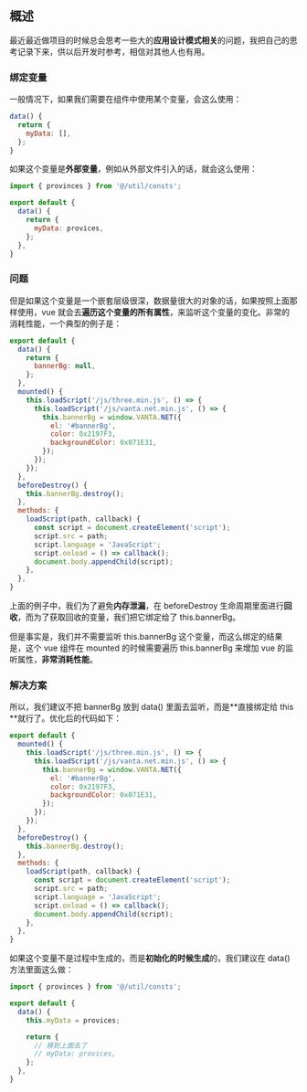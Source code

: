## 概述

最近最近做项目的时候总会思考一些大的**应用设计模式相关**的问题，我把自己的思考记录下来，供以后开发时参考，相信对其他人也有用。

### 绑定变量

一般情况下，如果我们需要在组件中使用某个变量，会这么使用：

``` js
data() {
  return {
    myData: [],
  };
}
```

如果这个变量是**外部变量**，例如从外部文件引入的话，就会这么使用：

```js
import { provinces } from '@/util/consts';

export default {
  data() {
    return {
      myData: provices,
    };
  },
}
```

### 问题

但是如果这个变量是一个嵌套层级很深，数据量很大的对象的话，如果按照上面那样使用，vue 就会去**遍历这个变量的所有属性**，来监听这个变量的变化。非常的消耗性能，一个典型的例子是：

``` js
export default {
  data() {
    return {
      bannerBg: null,
    };
  },
  mounted() {
    this.loadScript('/js/three.min.js', () => {
      this.loadScript('/js/vanta.net.min.js', () => {
        this.bannerBg = window.VANTA.NET({
          el: '#bannerBg',
          color: 0x2197F3,
          backgroundColor: 0x071E31,
        });
      });
    });
  },
  beforeDestroy() {
    this.bannerBg.destroy();
  },
  methods: {
    loadScript(path, callback) {
      const script = document.createElement('script');
      script.src = path;
      script.language = 'JavaScript';
      script.onload = () => callback();
      document.body.appendChild(script);
    },
  },
}
```

上面的例子中，我们为了避免**内存泄漏**，在 beforeDestroy 生命周期里面进行**回收**，而为了获取回收的变量，我们把它绑定给了 this.bannerBg。

但是事实是，我们并不需要监听 this.bannerBg 这个变量，而这么绑定的结果是，这个 vue 组件在 mounted 的时候需要遍历 this.bannerBg 来增加 vue 的监听属性，**非常消耗性能**。

### 解决方案

所以，我们建议不把 bannerBg 放到 data() 里面去监听，而是**直接绑定给 this **就行了。优化后的代码如下：

``` js
export default {
  mounted() {
    this.loadScript('/js/three.min.js', () => {
      this.loadScript('/js/vanta.net.min.js', () => {
        this.bannerBg = window.VANTA.NET({
          el: '#bannerBg',
          color: 0x2197F3,
          backgroundColor: 0x071E31,
        });
      });
    });
  },
  beforeDestroy() {
    this.bannerBg.destroy();
  },
  methods: {
    loadScript(path, callback) {
      const script = document.createElement('script');
      script.src = path;
      script.language = 'JavaScript';
      script.onload = () => callback();
      document.body.appendChild(script);
    },
  },
}
```

如果这个变量不是过程中生成的，而是**初始化的时候生成**的，我们建议在 data() 方法里面这么做：

``` js
import { provinces } from '@/util/consts';

export default {
  data() {
    this.myData = provices;

    return {
      // 移到上面去了
      // myData: provices,
    };
  },
}
```
